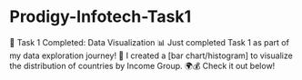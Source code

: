 # Prodigy-Infotech-Task1
🚀 Task 1 Completed: Data Visualization 📊 Just completed Task 1 as part of my data exploration journey! 🎉 I created a [bar chart/histogram] to visualize the distribution of countries by Income Group. 🌍💰 Check it out below!
